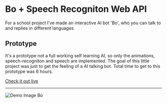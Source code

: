 # Bo + Speech Recogniton Web API

For a school project I've made an interactive AI bot 'Bo', who you can talk to and replies in different languages.

## Prototype

It's a prototype not a full working self learning AI, so only the animations, speech-recogniton and speech are implemented. The goal of this little project was just to get the feeling of a AI talking bot. Total time to get to this prototype was 6 hours.

[Check it out live](https://dvdz.design/school/bo)

---

![Demo Image Bo](https://dvdz.design/school/bo/img/bo_demo.gif)
